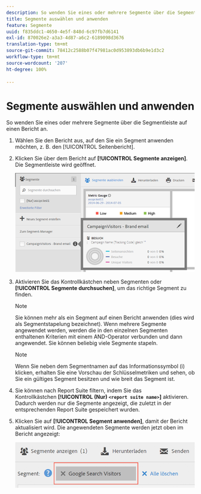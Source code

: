 ```yaml
---
description: So wenden Sie eines oder mehrere Segmente über die Segmentleiste auf einen Bericht an.
title: Segmente auswählen und anwenden
feature: Segmente
uuid: f835ddc1-4650-4e5f-848d-6c97fb7d6141
exl-id: 870026e2-a3a3-4d87-a6c2-6189098d3676
translation-type: tm+mt
source-git-commit: 78412c2588b07f47981ac0d953893db6b9e1d3c2
workflow-type: tm+mt
source-wordcount: '207'
ht-degree: 100%

---
```


# Segmente auswählen und anwenden

So wenden Sie eines oder mehrere Segmente über die Segmentleiste auf einen Bericht an.

1. Wählen Sie den Bericht aus, auf den Sie ein Segment anwenden möchten, z. B. den [!UICONTROL Seitenbericht].
1. Klicken Sie über dem Bericht auf **[!UICONTROL Segmente anzeigen]**. Die Segmentleiste wird geöffnet.

   ![](assets/segment_rail.png)

1. Aktivieren Sie das Kontrollkästchen neben Segmenten oder **[!UICONTROL Segmente durchsuchen]**, um das richtige Segment zu finden.

   >[!NOTE]
   >
   >Sie können mehr als ein Segment auf einen Bericht anwenden (dies wird als Segmentstapelung bezeichnet). Wenn mehrere Segmente angewendet werden, werden die in den einzelnen Segmenten enthaltenen Kriterien mit einem AND-Operator verbunden und dann angewendet. Sie können beliebig viele Segmente stapeln.

   >[!NOTE]
   >
   >Wenn Sie neben dem Segmentnamen auf das Informationssymbol (i) klicken, erhalten Sie eine Vorschau der Schlüsselmetriken und sehen, ob Sie ein gültiges Segment besitzen und wie breit das Segment ist.

1. Sie können nach Report Suite filtern, indem Sie das Kontrollkästchen **[!UICONTROL (Nur) `<report suite name>`]** aktivieren. Dadurch werden nur die Segmente angezeigt, die zuletzt in der entsprechenden Report Suite gespeichert wurden.
1. Klicken Sie auf **[!UICONTROL Segment anwenden]**, damit der Bericht aktualisiert wird. Die angewendeten Segmente werden jetzt oben im Bericht angezeigt:

   ![](assets/applied_segments.png)
